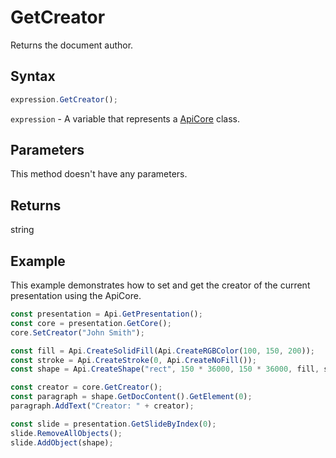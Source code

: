 # GetCreator

Returns the document author.

## Syntax

```javascript
expression.GetCreator();
```

`expression` - A variable that represents a [ApiCore](../ApiCore.md) class.

## Parameters

This method doesn't have any parameters.

## Returns

string

## Example

This example demonstrates how to set and get the creator of the current presentation using the ApiCore.

```javascript editor-pptx
const presentation = Api.GetPresentation();
const core = presentation.GetCore();
core.SetCreator("John Smith");

const fill = Api.CreateSolidFill(Api.CreateRGBColor(100, 150, 200));
const stroke = Api.CreateStroke(0, Api.CreateNoFill());
const shape = Api.CreateShape("rect", 150 * 36000, 150 * 36000, fill, stroke);

const creator = core.GetCreator();
const paragraph = shape.GetDocContent().GetElement(0);
paragraph.AddText("Creator: " + creator);

const slide = presentation.GetSlideByIndex(0);
slide.RemoveAllObjects();
slide.AddObject(shape);

```
